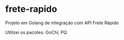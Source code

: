 # frete-rapido

Projeto em Golang de integração com API Frete Rápido

Utilizei os pacotes: GoChi, PQ
